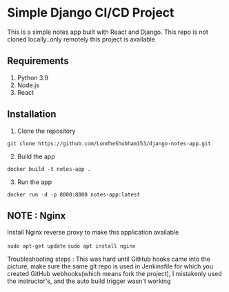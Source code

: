# Simple Django CI/CD Project 
This is a simple notes app built with React and Django.
This repo is not cloned locally..only remotely this project is available


## Requirements
1. Python 3.9
2. Node.js
3. React

## Installation
1. Clone the repository
```
git clone https://github.com/LondheShubham153/django-notes-app.git
```

2. Build the app
```
docker build -t notes-app .
```

3. Run the app
```
docker run -d -p 8000:8000 notes-app:latest
```

## NOTE : Nginx

Install Nginx reverse proxy to make this application available

`sudo apt-get update`
`sudo apt install nginx`


Troubleshooting steps :
This was hard until GitHub hooks came into the picture, make sure the same git repo is used in Jenkinsfile for which you created GitHub webhooks(which means fork the project), I mistakenly used the instructor's, and the auto build trigger wasn't working

